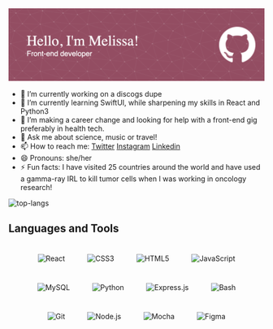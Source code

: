 <img src="https://github.com/misathemeb/misathemeb/blob/main/github-header-image.png?raw=true" alt="banner that says Hello, I'm Melissa! Front-end developer on a brick red background with white text">




- 🔭 I’m currently working on a discogs dupe
- 🌱 I’m currently learning SwiftUI, while sharpening my skills in React and Python3
- 🤔 I’m making a career change and looking for help with a front-end gig preferably in health tech.
- 💬 Ask me about science, music or travel!
- 📫 How to reach me: [Twitter](https://twitter.com/misathemeb) [Instagram](https://www.instagram.com/misathemeb/) [Linkedin](https://www.linkedin.com/in/melissa-bridi-ba8103122/)
- 😄 Pronouns: she/her
- ⚡ Fun facts: I have visited 25 countries around the world and have used a gamma-ray IRL to kill tumor cells when I was working in oncology research!

![top-langs](https://github-readme-stats.vercel.app/api/top-langs?username=misathemeb)

## Languages and Tools  
<div align="center">  
<img style="margin: 20px" src="https://profilinator.rishav.dev/skills-assets/react-original-wordmark.svg" alt="React" height="50" />  
<img style="margin: 20px" src="https://profilinator.rishav.dev/skills-assets/css3-original-wordmark.svg" alt="CSS3" height="50" />  
<img style="margin: 20px" src="https://profilinator.rishav.dev/skills-assets/html5-original-wordmark.svg" alt="HTML5" height="50" />  
<img style="margin: 20px" src="https://profilinator.rishav.dev/skills-assets/javascript-original.svg" alt="JavaScript" height="50" />  
<img style="margin: 20px" src="https://profilinator.rishav.dev/skills-assets/mysql-original-wordmark.svg" alt="MySQL" height="50" />  
<img style="margin: 20px" src="https://profilinator.rishav.dev/skills-assets/python-original.svg" alt="Python" height="50" />  
<img style="margin: 20px" src="https://profilinator.rishav.dev/skills-assets/express-original-wordmark.svg" alt="Express.js" height="50" />  
<img style="margin: 20px" src="https://profilinator.rishav.dev/skills-assets/gnu_bash-icon.svg" alt="Bash" height="50" />  
<img style="margin: 20px" src="https://profilinator.rishav.dev/skills-assets/git-scm-icon.svg" alt="Git" height="50" />  
<img style="margin: 20px" src="https://profilinator.rishav.dev/skills-assets/nodejs-original-wordmark.svg" alt="Node.js" height="50" />  
<img style="margin: 20px" src="https://profilinator.rishav.dev/skills-assets/mocha.png" alt="Mocha" height="50" />  
<img style="margin: 20px" src="https://profilinator.rishav.dev/skills-assets/figma-icon.svg" alt="Figma" height="50" />  
</div>  

